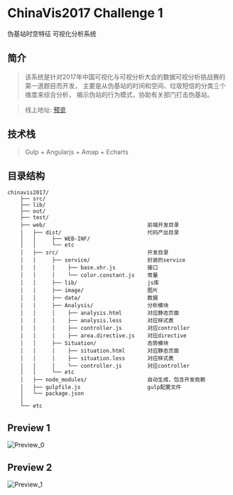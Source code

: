 # ChinaVis2017 Challenge 1
伪基站时空特征 可视化分析系统
## 简介
>该系统是针对2017年中国可视化与可视分析大会的数据可视分析挑战赛的第一道题目而开发，
主要是从伪基站的时间和空间、垃圾短信的分类三个维度来综合分析，
揭示伪站的行为模式，协助有关部门打击伪基站。

> 线上地址: [预览](http://59.110.139.197:8080/chinavis/#!/ "伪基站时空特征")
## 技术栈
>Gulp + Angularjs + Amap + Echarts
## 目录结构
    chinavis2017/
        ├── src/
        ├── lib/
        ├── out/
        ├── test/
        ├── web/                                前端开发目录
        │   ├── dist/                           代码产出目录
        │   │     ├── WEB-INF/
        │   │     └── etc
        │   ├── src/                            开发目录
        │   │     ├── service/                  封装的service
        │   │     │    ├── base.xhr.js          接口
        │   │     │    └── color.constant.js    常量
        │   │     ├── lib/                      js库
        │   │     ├── image/                    图片
        │   │     ├── data/                     数据
        │   │     ├── Analysis/                 分析模块
        │   │     │    ├── analysis.html        对应静态页面
        │   │     │    ├── analysis.less        对应样式表
        │   │     │    ├── controller.js        对应controller
        │   │     │    ├── area.directive.js    对应directive
        │   │     ├── Situation/                态势模块
        │   │     │    ├── situation.html       对应静态页面
        │   │     │    ├── situation.less       对应样式表
        │   │     │    └── controller.js        对应controller
        │   │     └── etc        
        │   ├── node_modules/                   自动生成，包含开发依赖
        │   ├── gulpfile.js                     gulp配置文件
        │   └── package.json
        │
        └── etc
## Preview 1
![Preview_0](https://github.com/oceanstation/chinavis2017/blob/master/web/src/data/Preview_0.png)
## Preview 2
![Preview_1](https://github.com/oceanstation/chinavis2017/blob/master/web/src/data/Preview_1.png)